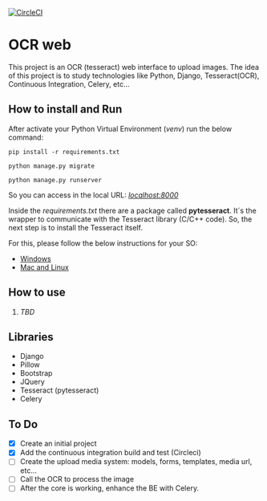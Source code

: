 [![CircleCI](https://circleci.com/gh/fabinhojorge/OCR_web.svg?style=svg)](https://circleci.com/gh/fabinhojorge/OCR_web)

# OCR web
This project is an OCR (tesseract) web interface to upload images. 
The idea of this project is to study technologies like Python, Django, Tesseract(OCR), Continuous Integration, Celery, etc...


## How to install and Run
After activate your Python Virtual Environment (_venv_) run the below command:

```
pip install -r requirements.txt

python manage.py migrate

python manage.py runserver
```

So you can access in the local URL: _[localhost:8000](localhost:8000/)_


Inside the _requirements.txt_ there are a package called __pytesseract__. 
It´s the wrapper to communicate with the Tesseract library (C/C++ code). 
So, the next step is to install the Tesseract itself. 

For this, please follow the below instructions for your SO:
* [Windows](https://github.com/UB-Mannheim/tesseract/wiki)
* [Mac and Linux](https://github.com/tesseract-ocr/tesseract/wiki)



## How to use
1. _TBD_


## Libraries
* Django
* Pillow
* Bootstrap
* JQuery
* Tesseract (pytesseract)
* Celery


## To Do
* [X] Create an initial project
* [X] Add the continuous integration build and test (Circleci)
* [ ] Create the upload media system: models, forms, templates, media url, etc... 
* [ ] Call the OCR to process the image
* [ ] After the core is working, enhance the BE with Celery.
